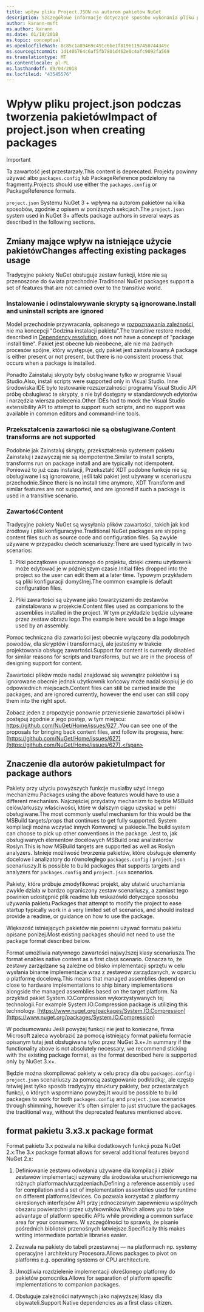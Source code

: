 ```yaml
---
title: wpływ pliku Project.JSON na autorom pakietów NuGet
description: Szczegółowe informacje dotyczące sposobu wykonania pliku project.json w NuGet 3.x ma wpływ na pakiet autorów, takich jak nieobsługiwane funkcje, zawartość i format pakietu.
author: karann-msft
ms.author: karann
ms.date: 01/18/2018
ms.topic: conceptual
ms.openlocfilehash: 8c85c1a89469c491c6be1f81961197450744349c
ms.sourcegitcommit: 1d1406764c6af5fb7801d462e0c4afc9092fa569
ms.translationtype: MT
ms.contentlocale: pl-PL
ms.lasthandoff: 09/04/2018
ms.locfileid: "43545576"
---
```

# <a name="impact-of-projectjson-when-creating-packages"></a><span data-ttu-id="2a336-103">Wpływ pliku project.json podczas tworzenia pakietów</span><span class="sxs-lookup"><span data-stu-id="2a336-103">Impact of project.json when creating packages</span></span>

> [!Important]
> <span data-ttu-id="2a336-104">Ta zawartość jest przestarzały.</span><span class="sxs-lookup"><span data-stu-id="2a336-104">This content is deprecated.</span></span> <span data-ttu-id="2a336-105">Projekty powinny używać albo `packages.config` lub PackageReference podzielony na fragmenty.</span><span class="sxs-lookup"><span data-stu-id="2a336-105">Projects should use either the `packages.config` or PackageReference formats.</span></span>

<span data-ttu-id="2a336-106">`project.json` Systemu NuGet 3 + wpływa na autorom pakietów na kilka sposobów, zgodnie z opisem w poniższych sekcjach.</span><span class="sxs-lookup"><span data-stu-id="2a336-106">The `project.json` system used in NuGet 3+ affects package authors in several ways as described in the following sections.</span></span>

## <a name="changes-affecting-existing-packages-usage"></a><span data-ttu-id="2a336-107">Zmiany mające wpływ na istniejące użycie pakietów</span><span class="sxs-lookup"><span data-stu-id="2a336-107">Changes affecting existing packages usage</span></span>

<span data-ttu-id="2a336-108">Tradycyjne pakiety NuGet obsługuje zestaw funkcji, które nie są przenoszone do świata przechodnie.</span><span class="sxs-lookup"><span data-stu-id="2a336-108">Traditional NuGet packages support a set of features that are not carried over to the transitive world.</span></span>

### <a name="install-and-uninstall-scripts-are-ignored"></a><span data-ttu-id="2a336-109">Instalowanie i odinstalowywanie skrypty są ignorowane.</span><span class="sxs-lookup"><span data-stu-id="2a336-109">Install and uninstall scripts are ignored</span></span>

<span data-ttu-id="2a336-110">Model przechodnie przywracania, opisanego w [rozpoznawania zależności](../consume-packages/dependency-resolution.md#dependency-resolution-with-packagereference), nie ma koncepcji "Godzina instalacji pakietu".</span><span class="sxs-lookup"><span data-stu-id="2a336-110">The transitive restore model, described in [Dependency resolution](../consume-packages/dependency-resolution.md#dependency-resolution-with-packagereference), does not have a concept of "package install time".</span></span> <span data-ttu-id="2a336-111">Pakiet jest obecne lub nieobecne, ale nie ma żadnych procesów spójne, który występuje, gdy pakiet jest zainstalowany.</span><span class="sxs-lookup"><span data-stu-id="2a336-111">A package is either present or not present, but there is no consistent process that occurs when a package is installed.</span></span>

<span data-ttu-id="2a336-112">Ponadto Zainstaluj skrypty były obsługiwane tylko w programie Visual Studio.</span><span class="sxs-lookup"><span data-stu-id="2a336-112">Also, install scripts were supported only in Visual Studio.</span></span> <span data-ttu-id="2a336-113">Inne środowiska IDE było testowanie rozszerzalności programu Visual Studio API próbę obsługiwać te skrypty, a nie był dostępny w standardowych edytorów i narzędzia wiersza polecenia.</span><span class="sxs-lookup"><span data-stu-id="2a336-113">Other IDEs had to mock the Visual Studio extensibility API to attempt to support such scripts, and no support was available in common editors and command-line tools.</span></span>

### <a name="content-transforms-are-not-supported"></a><span data-ttu-id="2a336-114">Przekształcenia zawartości nie są obsługiwane.</span><span class="sxs-lookup"><span data-stu-id="2a336-114">Content transforms are not supported</span></span>

<span data-ttu-id="2a336-115">Podobnie jak Zainstaluj skrypty, przekształcenia systemem pakietu Zainstaluj i zazwyczaj nie są idempotentne.</span><span class="sxs-lookup"><span data-stu-id="2a336-115">Similar to install scripts, transforms run on package install and are typically not idempotent.</span></span> <span data-ttu-id="2a336-116">Ponieważ to już czas instalacji, Przekształć XDT podobne funkcje nie są obsługiwane i są ignorowane, jeśli taki pakiet jest używany w scenariuszu przechodnie.</span><span class="sxs-lookup"><span data-stu-id="2a336-116">Since there is no install time anymore, XDT Transform and similar features are not supported, and are ignored if such a package is used in a transitive scenario.</span></span>

### <a name="content"></a><span data-ttu-id="2a336-117">Zawartość</span><span class="sxs-lookup"><span data-stu-id="2a336-117">Content</span></span>

<span data-ttu-id="2a336-118">Tradycyjne pakiety NuGet są wysyłania plików zawartości, takich jak kod źródłowy i pliki konfiguracyjne.</span><span class="sxs-lookup"><span data-stu-id="2a336-118">Traditional NuGet packages are shipping content files such as source code and configuration files.</span></span> <span data-ttu-id="2a336-119">Są zwykle używane w przypadku dwóch scenariuszy:</span><span class="sxs-lookup"><span data-stu-id="2a336-119">There are used typically in two scenarios:</span></span>

1. <span data-ttu-id="2a336-120">Pliki początkowe upuszczonego do projektu, dzięki czemu użytkownik może edytować je w późniejszym czasie.</span><span class="sxs-lookup"><span data-stu-id="2a336-120">Initial files dropped into the project so the user can edit them at a later time.</span></span> <span data-ttu-id="2a336-121">Typowym przykładem są pliki konfiguracji domyślnej.</span><span class="sxs-lookup"><span data-stu-id="2a336-121">The common example is default configuration files.</span></span>

1. <span data-ttu-id="2a336-122">Pliki zawartości są używane jako towarzyszami do zestawów zainstalowana w projekcie.</span><span class="sxs-lookup"><span data-stu-id="2a336-122">Content files used as companions to the assemblies installed in the project.</span></span> <span data-ttu-id="2a336-123">W tym przykładzie będzie używane przez zestaw obrazu logo.</span><span class="sxs-lookup"><span data-stu-id="2a336-123">The example here would be a logo image used by an assembly.</span></span>

<span data-ttu-id="2a336-124">Pomoc techniczna dla zawartości jest obecnie wyłączony dla podobnych powodów, dla skryptów i transformacji, ale jesteśmy w trakcie projektowania obsługę zawartości.</span><span class="sxs-lookup"><span data-stu-id="2a336-124">Support for content is currently disabled for similar reasons for scripts and transforms, but we are in the process of designing support for content.</span></span>

<span data-ttu-id="2a336-125">Zawartości plików może nadal znajdować się wewnątrz pakietów i są ignorowane obecnie jednak użytkownik końcowy może nadal skopiuj je do odpowiednich miejscach.</span><span class="sxs-lookup"><span data-stu-id="2a336-125">Content files can still be carried inside the packages, and are ignored currently, however the end user can still copy them into the right spot.</span></span>

<span data-ttu-id="2a336-126">Zobacz jeden z propozycje ponownie przeniesienie zawartości plików i postępuj zgodnie z jego postęp, w tym miejscu: [ https://github.com/NuGet/Home/issues/627 ](https://github.com/NuGet/Home/issues/627).</span><span class="sxs-lookup"><span data-stu-id="2a336-126">You can see one of the proposals for bringing back content files, and follow its progress, here: [https://github.com/NuGet/Home/issues/627](https://github.com/NuGet/Home/issues/627).</span></span>

## <a name="impact-for-package-authors"></a><span data-ttu-id="2a336-127">Znaczenie dla autorów pakietu</span><span class="sxs-lookup"><span data-stu-id="2a336-127">Impact for package authors</span></span>

<span data-ttu-id="2a336-128">Pakiety przy użyciu powyższych funkcje musiałby użyć innego mechanizmu.</span><span class="sxs-lookup"><span data-stu-id="2a336-128">Packages using the above features would have to use a different mechanism.</span></span> <span data-ttu-id="2a336-129">Najczęściej przydatny mechanizm to będzie MSBuild celów/arkuszy właściwości, które w dalszym ciągu uzyskać w pełni obsługiwane.</span><span class="sxs-lookup"><span data-stu-id="2a336-129">The most commonly useful mechanism for this would be the MSBuild targets/props that continues to get fully supported.</span></span> <span data-ttu-id="2a336-130">System kompilacji można wczytać innych Konwencji w pakiecie.</span><span class="sxs-lookup"><span data-stu-id="2a336-130">The build system can choose to pick up other conventions in the package.</span></span> <span data-ttu-id="2a336-131">Jest to, jak obsługiwanych elementów docelowych MSBuild oraz analizatorów Roslyn.</span><span class="sxs-lookup"><span data-stu-id="2a336-131">This is how MSBuild targets are supported as well as Roslyn analyzers.</span></span> <span data-ttu-id="2a336-132">Istnieje możliwość tworzenia pakietów, które obsługuje elementy docelowe i analizatory do równoległego `packages.config` i `project.json` scenariuszy.</span><span class="sxs-lookup"><span data-stu-id="2a336-132">It is possible to build packages that supports targets and analyzers for `packages.config` and `project.json` scenarios.</span></span>

<span data-ttu-id="2a336-133">Pakiety, które próbuje zmodyfikować projekt, aby ułatwić uruchamiania zwykle działa w bardzo ograniczony zestaw scenariuszy, a zamiast tego powinien udostępnić plik readme lub wskazówki dotyczące sposobu używania pakietu.</span><span class="sxs-lookup"><span data-stu-id="2a336-133">Packages that attempt to modify the project to ease startup typically work in a very limited set of scenarios, and should instead provide a readme, or guidance on how to use the package.</span></span>

<span data-ttu-id="2a336-134">Większość istniejących pakietów nie powinni używać formatu pakietu opisane poniżej.</span><span class="sxs-lookup"><span data-stu-id="2a336-134">Most existing packages should not need to use the package format described below.</span></span>

<span data-ttu-id="2a336-135">Format umożliwia natywnego zawartości najwyższej klasy scenariusza.</span><span class="sxs-lookup"><span data-stu-id="2a336-135">The format enables native content as a first class scenario.</span></span> <span data-ttu-id="2a336-136">Oznacza to, że zestawy zarządzane są zależne od blisko implementacji sprzętu w celu wysłania binarne implementacje wraz z zestawów zarządzanych, w oparciu o platformę docelową.</span><span class="sxs-lookup"><span data-stu-id="2a336-136">This means that managed assemblies depend on close to hardware implementations to ship binary implementations alongside the managed assemblies based on the target platform.</span></span> <span data-ttu-id="2a336-137">Na przykład pakiet System.IO.Compression wykorzystywanych tej technologii.</span><span class="sxs-lookup"><span data-stu-id="2a336-137">For example System.IO.Compression package is utilizing this technology.</span></span> [https://www.nuget.org/packages/System.IO.Compression](https://www.nuget.org/packages/System.IO.Compression)

<span data-ttu-id="2a336-138">W podsumowaniu Jeśli powyżej funkcji nie jest to konieczne, firma Microsoft zaleca wyobrazić za pomocą istniejący format pakietu formacie opisanym tutaj jest obsługiwana tylko przez NuGet 3.x+.</span><span class="sxs-lookup"><span data-stu-id="2a336-138">In summary if the functionality above is not absolutely necessary, we recommend sticking with the existing package format, as the format described here is supported only by NuGet 3.x+.</span></span>

<span data-ttu-id="2a336-139">Będzie można skompilować pakiety w celu pracy dla obu `packages.config` i `project.json` scenariuszy za pomocą zastępowanie podkładką:, ale często łatwiej jest tylko sposób tradycyjny struktury pakiety, bez przestarzałych funkcji, o których wspomniano powyżej.</span><span class="sxs-lookup"><span data-stu-id="2a336-139">It would be possible to build packages to work for both `packages.config` and `project.json` scenarios through shimming, however it's often simpler to just structure the packages the traditional way, without the deprecated features mentioned above.</span></span>

## <a name="3x-package-format"></a><span data-ttu-id="2a336-140">format pakietu 3.x</span><span class="sxs-lookup"><span data-stu-id="2a336-140">3.x package format</span></span>

<span data-ttu-id="2a336-141">Format pakietu 3.x pozwala na kilka dodatkowych funkcji poza NuGet 2.x:</span><span class="sxs-lookup"><span data-stu-id="2a336-141">The 3.x package format allows for several additional features beyond NuGet 2.x:</span></span>

1. <span data-ttu-id="2a336-142">Definiowanie zestawu odwołania używane dla kompilacji i zbiór zestawów implementacji używany dla środowiska uruchomieniowego na różnych platformach/urządzeniach.</span><span class="sxs-lookup"><span data-stu-id="2a336-142">Defining a reference assembly used for compilation and a set of implementation assemblies used for runtime on different platforms/devices.</span></span> <span data-ttu-id="2a336-143">Co pozwala korzystać z platformy określonych interfejsów API przy jednoczesnym zapewnieniu wspólnych obszaru powierzchni przez użytkowników.</span><span class="sxs-lookup"><span data-stu-id="2a336-143">Which allows you to take advantage of platform specific APIs while providing a common surface area for your consumers.</span></span> <span data-ttu-id="2a336-144">W szczególności to sprawia, że pisanie pośrednich bibliotek przenośnych łatwiejsze.</span><span class="sxs-lookup"><span data-stu-id="2a336-144">Specifically this makes writing intermediate portable libraries easier.</span></span>

1. <span data-ttu-id="2a336-145">Zezwala na pakiety do tabeli przestawnej — na platformach np. systemy operacyjne i architektury Procesora.</span><span class="sxs-lookup"><span data-stu-id="2a336-145">Allows packages to pivot on platforms e.g. operating systems or CPU architecture.</span></span>

1. <span data-ttu-id="2a336-146">Umożliwia rozdzielenie implementacji określonego platformy do pakietów pomocnika.</span><span class="sxs-lookup"><span data-stu-id="2a336-146">Allows for separation of platform specific implementations to companion packages.</span></span>

1. <span data-ttu-id="2a336-147">Obsługuje zależności natywnych jako najwyższej klasy dla obywateli.</span><span class="sxs-lookup"><span data-stu-id="2a336-147">Support Native dependencies as a first class citizen.</span></span>
